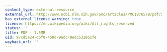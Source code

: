 ```yaml
---
content_type: external-resource
external_url: http://www.ncbi.nlm.nih.gov/pmc/articles/PMC1876578/pdf/zpq8101.pdf
has_external_license_warning: true
license: https://en.wikipedia.org/wiki/All_rights_reserved
status: ''
title: PDF - 1.5MB
uid: 97cd5a24-d5f0-450d-9adc-9ed3531861fe
wayback_url: ''
---
```

